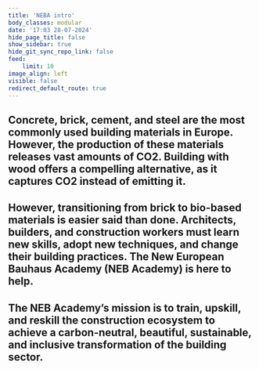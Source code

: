 ```yaml
---
title: 'NEBA intro'
body_classes: modular
date: '17:03 28-07-2024'
hide_page_title: false
show_sidebar: true
hide_git_sync_repo_link: false
feed:
    limit: 10
image_align: left
visible: false
redirect_default_route: true
---
```


## Concrete, brick, cement, and steel are the most commonly used building materials in Europe. However, the production of these materials releases vast amounts of CO2. Building with wood offers a compelling alternative, as it captures CO2 instead of emitting it.

## However, transitioning from brick to bio-based materials is easier said than done. Architects, builders, and construction workers must learn new skills, adopt new techniques, and change their building practices. The New European Bauhaus Academy (NEB Academy) is here to help.

## The NEB Academy’s mission is to train, upskill, and reskill the construction ecosystem to achieve a carbon-neutral, beautiful, sustainable, and inclusive transformation of the building sector.